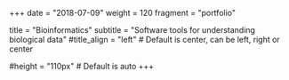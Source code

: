 +++
date = "2018-07-09"
weight = 120
fragment = "portfolio"

title = "Bioinformatics"
subtitle = "Software tools for understanding biological data"
#title_align = "left" # Default is center, can be left, right or center

#height = "110px" # Default is auto
+++
